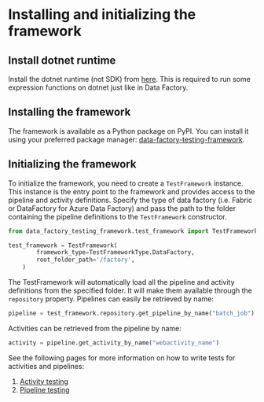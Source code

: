 # Installing and initializing the framework

## Install dotnet runtime

Install the dotnet runtime (not SDK) from [here](https://dotnet.microsoft.com/en-us/download/dotnet/8.0). This is required to run some expression functions on dotnet just like in Data Factory.

## Installing the framework

The framework is available as a Python package on PyPI. You can install it using your preferred package manager: [data-factory-testing-framework](https://pypi.org/project/data-factory-testing-framework/).

## Initializing the framework

To initialize the framework, you need to create a `TestFramework` instance. This instance is the entry point to the framework and provides access to the pipeline and activity definitions. Specify the type of data factory (i.e. Fabric or DataFactory for Azure Data Factory) and pass the path to the folder containing the pipeline definitions to the `TestFramework` constructor.

```python
from data_factory_testing_framework.test_framework import TestFramework

test_framework = TestFramework(
        framework_type=TestFrameworkType.DataFactory,
        root_folder_path='/factory',
    )
```

The TestFramework will automatically load all the pipeline and activity definitions from the specified folder. It will make them available through the `repository` property. Pipelines can easily be retrieved by name:

```python
pipeline = test_framework.repository.get_pipeline_by_name("batch_job")
```

Activities can be retrieved from the pipeline by name:

```python
activity = pipeline.get_activity_by_name("webactivity_name")
```

See the following pages for more information on how to write tests for activities and pipelines:

1. [Activity testing](activity_testing.md)
2. [Pipeline testing](pipeline_testing.md)
